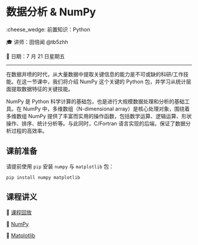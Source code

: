 # 数据分析 & NumPy

:cheese_wedge: 前置知识：Python

:mortar_board: 讲师：田倍闻 @tb5zhh

:date: 日期：7 月 21 日星期五

---

在数据井喷的时代，从大量数据中提取关键信息的能力是不可或缺的科研/工作技能。在这一节课中，我们将介绍 NumPy 这个关键的 Python 包，并学习从统计层面提取数据特征的关键技能。

NumPy 是 Python 科学计算的基础包，也是进行大规模数据处理和分析的基础工具。在 NumPy 中，多维数组（N-dimensional array）是核心处理对象，围绕着多维数组 NumPy 提供了丰富而实用的操作函数，包括数学运算、逻辑运算、形状操作、排序、统计分析等。与此同时，C/Fortran 语言实现的后端，保证了数据分析过程的高效率。

## 课前准备

请提前使用 `pip` 安装 `numpy` 与 `matplotlib` 包：

```shell
pip install numpy matplotlib
```

## 课程讲义

:movie_camera: [课程回放](https://www.bilibili.com/video/BV1Pu411V7Gd)

:memo: [NumPy](/pdfs/numpy.pdf)

:memo: [Matplotlib](/pdfs/matplotlib.ipynb)